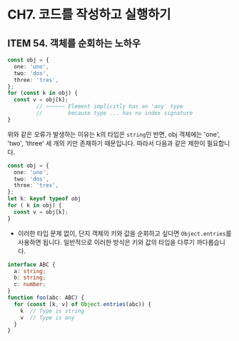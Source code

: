 # CH7. 코드를 작성하고 실행하기 

## ITEM 54. 객체를 순회하는 노하우 

```ts
const obj = {
  one: 'uno',
  two: 'dos',
  three: 'tres',
};
for (const k in obj) {
  const v = obj[k];
         // ~~~~~~ Element implicitly has an 'any' type
         //        because type ... has no index signature
}
```
위와 같은 오류가 발생하는 이유는 k의 타입은 `string`인 반면, obj 객체에는 'one', 'two', 'three' 세 개의 키만 존재하기 때문입니다. 따라서 다음과 같은 제한이 필요합니다. 

```ts
const obj = {
  one: 'uno',
  two: 'dos',
  three: 'tres',
};
let k: keyof typeof obj
for ( k in obj) {
  const v = obj[k];
}
```

- 이러한 타입 문제 없이, 단지 객체의 키와 값을 순회하고 싶다면 `Object.entries`를 사용하면 됩니다. 일반적으로 이러한 방식은 키와 값의 타입을 다루기 까다롭습니다.

```ts
interface ABC {
  a: string;
  b: string;
  c: number;
}
function foo(abc: ABC) {
  for (const [k, v] of Object.entries(abc)) {
    k  // Type is string
    v  // Type is any
  }
}
```
